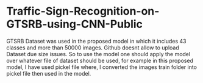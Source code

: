 # Traffic-Sign-Recognition-on-GTSRB-using-CNN-Public


GTSRB Dataset was used in the proposed model in which it includes 43 classes and more than 50000 images. Github doesnt allow to upload Dataset due size issues. So to use the model one should apply the model over whatever file of dataset should be used, for example in this proposed model, I have used pickel file where, I converted the images train folder into pickel file then used in the model.
